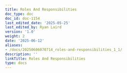 ```yaml
---
title: Roles And Responsibilities
doc_type: doc
doc_id: doc-1154
last_edited_date: '2025-05-25'
last_edited_by: Ryan Laird
version: '1.0'
weight: 2
date: '2025-06-12'
aliases:
- /docs/20250606070714_roles-and-responsibilities_1_1/
description: ''
linkTitle: Roles And Responsibilities
type: docs
---
```


